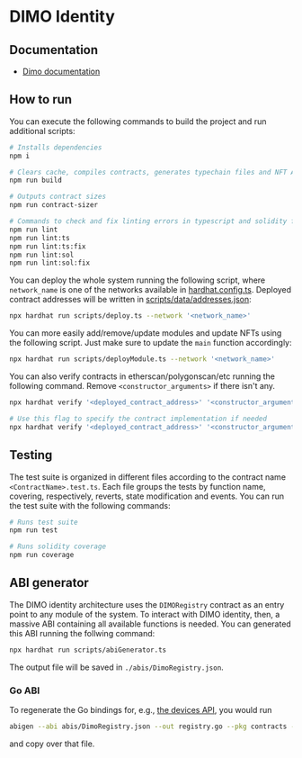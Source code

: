 # DIMO Identity

## Documentation

- [Dimo documentation](https://docs.dimo.zone/docs)

## How to run

You can execute the following commands to build the project and run additional scripts:

```sh
# Installs dependencies
npm i

# Clears cache, compiles contracts, generates typechain files and NFT ABIs
npm run build

# Outputs contract sizes
npm run contract-sizer

# Commands to check and fix linting errors in typescript and solidity files
npm run lint
npm run lint:ts
npm run lint:ts:fix
npm run lint:sol
npm run lint:sol:fix
```

You can deploy the whole system running the following script, where `network_name` is one of the networks available in [hardhat.config.ts](./hardhat.config.ts). Deployed contract addresses will be written in [scripts/data/addresses.json](./scripts/data/addresses.json):

```sh
npx hardhat run scripts/deploy.ts --network '<network_name>'
```

You can more easily add/remove/update modules and update NFTs using the following script. Just make sure to update the `main` function accordingly:

```sh
npx hardhat run scripts/deployModule.ts --network '<network_name>'
```

You can also verify contracts in etherscan/polygonscan/etc running the following command. Remove `<constructor_arguments>` if there isn't any.

```sh
npx hardhat verify '<deployed_contract_address>' '<constructor_arguments>' --network '<network_name>'

# Use this flag to specify the contract implementation if needed
npx hardhat verify '<deployed_contract_address>' '<constructor_arguments>' --network '<network_name>' --contract '<contract_path>:<contract_name>'
```

## Testing

The test suite is organized in different files according to the contract name `<ContractName>.test.ts`. Each file groups the tests by function name, covering, respectively, reverts, state modification and events. You can run the test suite with the following commands:

```sh
# Runs test suite
npm run test

# Runs solidity coverage
npm run coverage
```

## ABI generator

The DIMO identity architecture uses the `DIMORegistry` contract as an entry point to any module of the system. To interact with DIMO identity, then, a massive ABI containing all available functions is needed. You can generated this ABI running the follwing command:

```sh
npx hardhat run scripts/abiGenerator.ts
```

The output file will be saved in `./abis/DimoRegistry.json`.

### Go ABI

To regenerate the Go bindings for, e.g., [the devices API](https://github.com/DIMO-Network/devices-api/blob/main/internal/contracts/registry.go), you would run

```sh
abigen --abi abis/DimoRegistry.json --out registry.go --pkg contracts --type Registry
```

and copy over that file.
